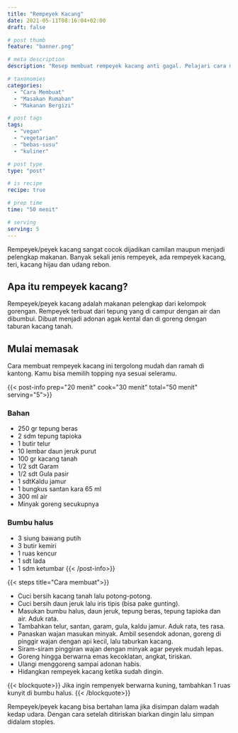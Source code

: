 ```yaml
---
title: "Rempeyek Kacang"
date: 2021-05-11T08:16:04+02:00
draft: false

# post thumb
feature: "banner.png"

# meta description
description: "Resep membuat rempeyek kacang anti gagal. Pelajari cara membuat rempeyek kacang yang gurih dan renyah."

# taxonomies
categories:
  - "Cara Membuat"
  - "Masakan Rumahan"
  - "Makanan Bergizi"

# post tags
tags:
  - "vegan"
  - "vegetarian"
  - "bebas-susu"
  - "kuliner"

# post type
type: "post"

# is recipe
recipe: true

# prep time
time: "50 menit"

# serving
serving: 5
---
```

Rempeyek/peyek kacang sangat cocok dijadikan camilan maupun menjadi pelengkap makanan. Banyak sekali jenis rempeyek, ada rempeyek kacang, teri, kacang hijau dan udang rebon.

## Apa itu rempeyek kacang?

Rempeyek/peyek kacang adalah makanan pelengkap dari kelompok gorengan. Rempeyek terbuat dari tepung yang di campur dengan air dan dibumbui. Dibuat menjadi adonan agak kental dan di goreng dengan taburan kacang tanah.

## Mulai memasak

Cara membuat rempeyek kacang ini tergolong mudah dan ramah di kantong. Kamu bisa memilih topping nya sesuai seleramu.

{{< post-info prep="20 menit" cook="30 menit" total="50 menit" serving="5">}}

### Bahan

-   250 gr tepung beras
-   2 sdm tepung tapioka
-   1 butir telur
-   10 lembar daun jeruk purut
-   100 gr kacang tanah
-   1/2 sdt Garam
-   1/2 sdt Gula pasir
-   1 sdtKaldu jamur
-   1 bungkus santan kara 65 ml
-   300 ml air
-   Minyak goreng secukupnya

### Bumbu halus

-   3 siung bawang putih
-   3 butir kemiri
-   1 ruas kencur
-   1 sdt lada
-   1 sdm ketumbar
{{< /post-info>}}

{{< steps title="Cara membuat">}}
-   Cuci bersih kacang tanah lalu potong-potong.
-   Cuci bersih daun jeruk lalu iris tipis (bisa pake gunting).
-   Masukan bumbu halus, daun jeruk, tepung beras, tepung tapioka dan air. Aduk rata.
-   Tambahkan telur, santan, garam, gula, kaldu jamur. Aduk rata, tes rasa.
-   Panaskan wajan masukan minyak. Ambil sesendok adonan, goreng di pinggir wajan dengan api kecil, lalu taburkan kacang.
-   Siram-siram pinggiran wajan dengan minyak agar peyek mudah lepas.
-   Goreng hingga berwarna emas kecoklatan, angkat, tiriskan.
-   Ulangi menggoreng sampai adonan habis.
-   Hidangkan rempeyek kacang ketika sudah dingin.

{{< blockquote>}}
Jika ingin rempenyek berwarna kuning, tambahkan 1 ruas kunyit di bumbu halus.
{{< /blockquote>}}

Rempeyek/peyek kacang bisa bertahan lama jika disimpan dalam wadah kedap udara. Dengan cara setelah ditiriskan biarkan dingin lalu simpan didalam stoples.

